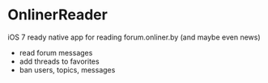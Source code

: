 OnlinerReader
=============

iOS 7 ready native app for reading forum.onliner.by (and maybe even news) 

- read forum messages
- add threads to favorites 
- ban users, topics, messages